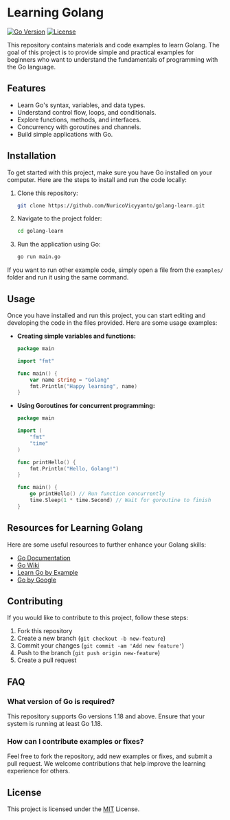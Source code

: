 # Learning Golang

[![Go Version](https://img.shields.io/badge/Go-%3E%3D1.18-brightgreen)](https://golang.org/)
[![License](https://img.shields.io/badge/License-MIT-blue)](LICENSE)

This repository contains materials and code examples to learn Golang. The goal of this project is to provide simple and practical examples for beginners who want to understand the fundamentals of programming with the Go language.

## Features

- Learn Go's syntax, variables, and data types.
- Understand control flow, loops, and conditionals.
- Explore functions, methods, and interfaces.
- Concurrency with goroutines and channels.
- Build simple applications with Go.

## Installation

To get started with this project, make sure you have Go installed on your computer. Here are the steps to install and run the code locally:

1. Clone this repository:
    ```bash
    git clone https://github.com/NuricoVicyyanto/golang-learn.git
    ```

2. Navigate to the project folder:
    ```bash
    cd golang-learn
    ```

3. Run the application using Go:
    ```bash
    go run main.go
    ```

If you want to run other example code, simply open a file from the `examples/` folder and run it using the same command.

## Usage

Once you have installed and run this project, you can start editing and developing the code in the files provided. Here are some usage examples:

- **Creating simple variables and functions:**
    ```go
    package main

    import "fmt"

    func main() {
        var name string = "Golang"
        fmt.Println("Happy learning", name)
    }
    ```

- **Using Goroutines for concurrent programming:**
    ```go
    package main

    import (
        "fmt"
        "time"
    )

    func printHello() {
        fmt.Println("Hello, Golang!")
    }

    func main() {
        go printHello() // Run function concurrently
        time.Sleep(1 * time.Second) // Wait for goroutine to finish
    }
    ```

## Resources for Learning Golang

Here are some useful resources to further enhance your Golang skills:

- [Go Documentation](https://golang.org/doc/)
- [Go Wiki](https://github.com/golang/go/wiki)
- [Learn Go by Example](https://gobyexample.com/)
- [Go by Google](https://developers.google.com/learn/pathways/go)

## Contributing

If you would like to contribute to this project, follow these steps:

1. Fork this repository
2. Create a new branch (`git checkout -b new-feature`)
3. Commit your changes (`git commit -am 'Add new feature'`)
4. Push to the branch (`git push origin new-feature`)
5. Create a pull request

## FAQ

### What version of Go is required?
This repository supports Go versions 1.18 and above. Ensure that your system is running at least Go 1.18.

### How can I contribute examples or fixes?
Feel free to fork the repository, add new examples or fixes, and submit a pull request. We welcome contributions that help improve the learning experience for others.

## License

This project is licensed under the [MIT](LICENSE) License.
